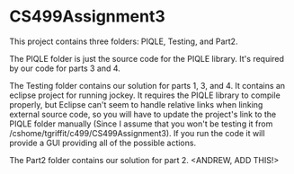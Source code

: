 CS499Assignment3
================

This project contains three folders: PIQLE, Testing, and Part2.


The PIQLE folder is just the source code for the PIQLE library. It's required by our code for parts 3 and 4.

The Testing folder contains our solution for parts 1, 3, and 4. It contains an eclipse project for running jockey. It requires the PIQLE library to compile properly, but Eclipse can't seem to handle relative links when linking external source code, so you will have to update the project's link to the PIQLE folder manually (Since I assume that you won't be testing it from /cshome/tgriffit/c499/CS499Assignment3). If you run the code it will provide a GUI providing all of the possible actions.

The Part2 folder contains our solution for part 2. <ANDREW, ADD THIS!>
